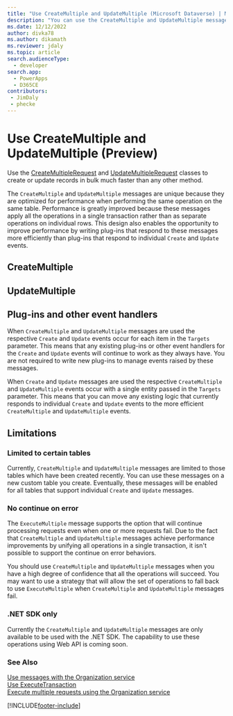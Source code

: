 ```yaml
---
title: "Use CreateMultiple and UpdateMultiple (Microsoft Dataverse) | Microsoft Docs" # Intent and product brand in a unique string of 43-59 chars including spaces
description: "You can use the CreateMultiple and UpdateMultiple messages to optimize bulk data operations." # 115-145 characters including spaces. This abstract displays in the search result.
ms.date: 12/12/2022
author: divka78
ms.author: dikamath
ms.reviewer: jdaly
ms.topic: article
search.audienceType: 
  - developer
search.app: 
  - PowerApps
  - D365CE
contributors:
 - JimDaly
 - phecke
---
```


# Use CreateMultiple and UpdateMultiple (Preview)

Use the [CreateMultipleRequest](/dotnet/api/microsoft.xrm.sdk.messages.createmultiplerequest) and [UpdateMultipleRequest](/dotnet/api/microsoft.xrm.sdk.messages.updatemultiplerequest) classes to create or update records in bulk much faster than any other method.

The `CreateMultiple` and `UpdateMultiple` messages are unique because they are optimized for performance when performing the same operation on the same table. Performance is greatly improved because these messages apply all the operations in a single transaction rather than as separate operations on individual rows. This design also enables the opportunity to improve performance by writing plug-ins that respond to these messages more efficiently than plug-ins that respond to individual `Create` and `Update` events.

## CreateMultiple

## UpdateMultiple

## Plug-ins and other event handlers

When `CreateMultiple` and `UpdateMultiple` messages are used the respective `Create` and `Update` events occur for each item in the `Targets` parameter. This means that any existing plug-ins or other event handlers for the `Create` and `Update` events will continue to work as they always have. You are not required to write new plug-ins to manage events raised by these messages.

When `Create` and `Update` messages are used the respective `CreateMultiple` and `UpdateMultiple` events occur with a single entity passed in the `Targets` parameter. This means that you can move any existing logic that currently responds to individual `Create` and `Update` events to the more efficient `CreateMultiple` and `UpdateMultiple` events.

## Limitations

### Limited to certain tables

Currently, `CreateMultiple` and `UpdateMultiple` messages are limited to those tables which have been created recently. You can use these messages on a new custom table you create. Eventually, these messages will be enabled for all tables that support individual `Create` and `Update` messages.

### No continue on error

The `ExecuteMultiple` message supports the option that will continue processing requests even when one or more requests fail. Due to the fact that `CreateMultiple` and `UpdateMultiple` messages achieve performance improvements by unifying all operations in a single transaction, it isn't possible to support the continue on error behaviors.

You should use `CreateMultiple` and `UpdateMultiple` messages when you have a high degree of confidence that all the operations will succeed. You may want to use a strategy that will allow the set of operations to fall back to use `ExecuteMultiple` when `CreateMultiple` and `UpdateMultiple` messages fail.

### .NET SDK only

Currently the `CreateMultiple` and `UpdateMultiple` messages are only available to be used with the .NET SDK. The capability to use these operations using Web API is coming soon.


### See Also

[Use messages with the Organization service](use-messages.md)<br />
[Use ExecuteTransaction](use-executetransaction.md)<br />
[Execute multiple requests using the Organization service](execute-multiple-requests.md)

[!INCLUDE[footer-include](../../../includes/footer-banner.md)]